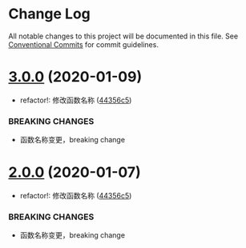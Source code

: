 # Change Log

All notable changes to this project will be documented in this file.
See [Conventional Commits](https://conventionalcommits.org) for commit guidelines.

# [3.0.0](https://github.com/michaelguo1991/lerna-test/tree/master/packages/my-lerna-second/compare/v1.0.0...v3.0.0) (2020-01-09)


* refactor!: 修改函数名称 ([44356c5](https://github.com/michaelguo1991/lerna-test/tree/master/packages/my-lerna-second/commit/44356c573590481651e700a4c185e0ea90e31aa9))


### BREAKING CHANGES

* 函数名称变更，breaking change





# [2.0.0](https://github.com/michaelguo1991/lerna-test/tree/master/packages/my-lerna-second/compare/@michaelguo/my-lerna-third@1.0.0...@michaelguo/my-lerna-third@2.0.0) (2020-01-07)


* refactor!: 修改函数名称 ([44356c5](https://github.com/michaelguo1991/lerna-test/tree/master/packages/my-lerna-second/commit/44356c573590481651e700a4c185e0ea90e31aa9))


### BREAKING CHANGES

* 函数名称变更，breaking change
